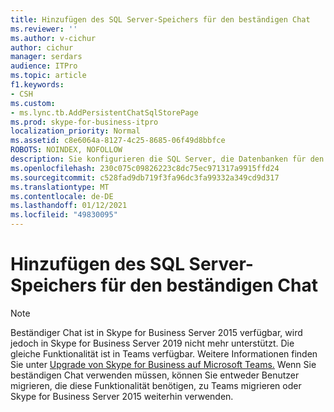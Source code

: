 ```yaml
---
title: Hinzufügen des SQL Server-Speichers für den beständigen Chat
ms.reviewer: ''
ms.author: v-cichur
author: cichur
manager: serdars
audience: ITPro
ms.topic: article
f1.keywords:
- CSH
ms.custom:
- ms.lync.tb.AddPersistentChatSqlStorePage
ms.prod: skype-for-business-itpro
localization_priority: Normal
ms.assetid: c8e6064a-8127-4c25-8685-06f49d8bbfce
ROBOTS: NOINDEX, NOFOLLOW
description: Sie konfigurieren die SQL Server, die Datenbanken für den Server für beständigen Chat oder den Pool für den Server für beständigen Chat bereitstellen.
ms.openlocfilehash: 230c075c09826223c8dc75ec971317a9915ffd24
ms.sourcegitcommit: c528fad9db719f3fa96dc3fa99332a349cd9d317
ms.translationtype: MT
ms.contentlocale: de-DE
ms.lasthandoff: 01/12/2021
ms.locfileid: "49830095"
---
```

# <a name="add-persistent-chat-sql-server-store"></a>Hinzufügen des SQL Server-Speichers für den beständigen Chat

> [!NOTE] 
> Beständiger Chat ist in Skype for Business Server 2015 verfügbar, wird jedoch in Skype for Business Server 2019 nicht mehr unterstützt. Die gleiche Funktionalität ist in Teams verfügbar. Weitere Informationen finden Sie unter [Upgrade von Skype for Business auf Microsoft Teams.](https://docs.microsoft.com/MicrosoftTeams/upgrade-start-here) Wenn Sie beständigen Chat verwenden müssen, können Sie entweder Benutzer migrieren, die diese Funktionalität benötigen, zu Teams migrieren oder Skype for Business Server 2015 weiterhin verwenden.
